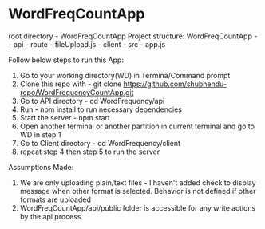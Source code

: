 # WordFreqCountApp
root directory - WordFreqCountApp
Project structure:
WordFreqCountApp -
	             - api
	           		- route
                       - fileUpload.js
	             - client
	           		- src
                       - app.js
			
Follow below steps to run this App:
1) Go to your working directory(WD) in Termina/Command prompt
2) Clone this repo with - git clone https://github.com/shubhendu-repo/WordFrequencyCountApp.git
3) Go to API directory - cd WordFrequency/api
4) Run - npm install to run necessary dependencies
5) Start the server - npm start
6) Open another terminal or another partition in current terminal and go to WD in step 1
7) Go to Client directory - cd WordFrequency/client
8) repeat step 4 then step 5 to run the server

Assumptions Made:

1) We are only uploading plain/text files - I haven't added check to display message when other format is selected. 
   Behavior is not defined if other formats are uploaded
2) WordFreqCountApp/api/public folder is accessible for any write actions by the api process

